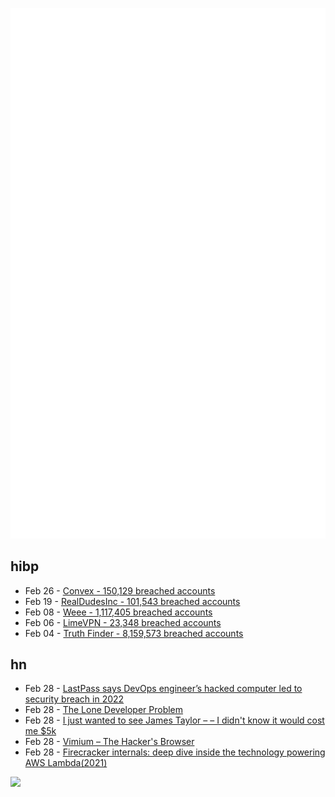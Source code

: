 ![Metrics](https://raw.githubusercontent.com/phixion/phixion/master/metrics.svg)

## hibp

<!--
for https://github.com/phixion/phixion/blob/main/.github/workflows/feeds.yml
-->
<!--START_SECTION:haveibeenpwnd-->
- Feb 26 - [Convex - 150,129 breached accounts](https://haveibeenpwned.com/PwnedWebsites#Convex)
- Feb 19 - [RealDudesInc - 101,543 breached accounts](https://haveibeenpwned.com/PwnedWebsites#RealDudesInc)
- Feb 08 - [Weee - 1,117,405 breached accounts](https://haveibeenpwned.com/PwnedWebsites#Weee)
- Feb 06 - [LimeVPN - 23,348 breached accounts](https://haveibeenpwned.com/PwnedWebsites#LimeVPN)
- Feb 04 - [Truth Finder - 8,159,573 breached accounts](https://haveibeenpwned.com/PwnedWebsites#TruthFinder)
<!--END_SECTION:haveibeenpwnd-->

## hn

<!--
for https://github.com/phixion/phixion/blob/main/.github/workflows/feeds.yml
-->
<!--START_SECTION:hn-->
- Feb 28 - [LastPass says DevOps engineer’s hacked computer led to security breach in 2022](https://9to5mac.com/2023/02/27/lastpass-devops-engineers-hacked/)
- Feb 28 - [The Lone Developer Problem](https://evanhahn.com/the-lone-developer-problem/)
- Feb 28 - [I just wanted to see James Taylor – – I didn&#x27;t know it would cost me $5k](https://www.berkshireeagle.com/opinion/columnists/simon-winchester-james-taylor-tickets-secondary-ticket-market-five-thousand-dollars/article_628155f2-b471-11ed-8e17-c79bc3e262ff.html)
- Feb 28 - [Vimium – The Hacker&#x27;s Browser](https://vimium.github.io/)
- Feb 28 - [Firecracker internals: deep dive inside the technology powering AWS Lambda(2021)](https://www.talhoffman.com/2021/07/18/firecracker-internals/)
<!--END_SECTION:hn-->

<!--
for https://yhype.me
-->
![](https://hit.yhype.me/github/profile?user_id=13013670)
